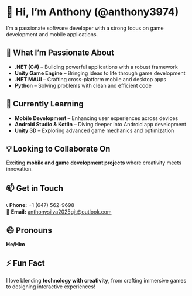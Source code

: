 # 👋 Hi, I’m Anthony (@anthony3974)  
I’m a passionate software developer with a strong focus on game development and mobile applications.  

## 🚀 What I’m Passionate About  
- **.NET (C#)** – Building powerful applications with a robust framework  
- **Unity Game Engine** – Bringing ideas to life through game development  
- **.NET MAUI** – Crafting cross-platform mobile and desktop apps  
- **Python** – Solving problems with clean and efficient code  

## 🌱 Currently Learning  
- **Mobile Development** – Enhancing user experiences across devices  
- **Android Studio & Kotlin** – Diving deeper into Android app development  
- **Unity 3D** – Exploring advanced game mechanics and optimization  

## 💡 Looking to Collaborate On  
Exciting **mobile and game development projects** where creativity meets innovation.  

## 📫 Get in Touch  
📞 **Phone:** +1 (647) 562-9698  
📧 **Email:** [anthonysilva2025git@outlook.com](mailto:anthonysilva2025git@outlook.com)  

## 😄 Pronouns  
**He/Him**  

## ⚡ Fun Fact  
I love blending **technology with creativity**, from crafting immersive games to designing interactive experiences!  


<!---
anthony3974/anthony3974 is a ✨ special ✨ repository because its `README.md` (this file) appears on your GitHub profile.
You can click the Preview link to take a look at your changes.
--->
